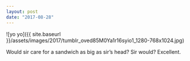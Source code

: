 ```yaml
---
layout: post
date: "2017-08-28"
---
```


![yo yo]({{ site.baseurl }}/assets/images/2017/tumblr_oved85M0Ya1r16syio1_1280-768x1024.jpg)

Would sir care for a sandwich as big as sir’s head? Sir would? Excellent.
